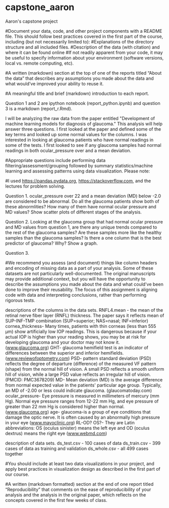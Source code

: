 # capstone_aaron
 Aaron's capstone project


#Document your data, code, and other project components with a README file. This should follow best practices covered in the first part of the course, including (but not necessarily limited to):
#Explanations of the directory structure and all included files.
#Description of the data (with citation) and where it can be found online
#If not readily apparent from your code, it may be useful to specify information about your environment (software versions, local vs. remote computing, etc).

#A written (markdown) section at the top of one of the reports titled “About the data” that describes any assumptions you made about the data and what would’ve improved your ability to reuse it.

#A meaningful title and brief (markdown) introduction to each report.

Question 1 and 2 are  ipython notebook (report_python.ipynb) and question 3 is a markdown (report_r.Rmd).

I will be analyzing the raw data from the paper entitled "Development of machine learning models for diagnosis of glaucoma." This analysis will help answer three questions. I first looked at the paper and defined some of the key terms and looked up some normal values for the columns. I was interested in looking at glaucoma patients who have normal readings in some of the tests. I first looked to see if any glaucoma samples had normal readings in both ocular_pressure over and a mean deviation. 


#Appropriate questions include performing data filtering/assessment/grouping followed by summary statistics/machine learning and assessing patterns using data visualization. Please note:

#I used https://pandas.pydata.org, https://stackoverflow.com, and the lectures for problem solving.

Question 1. ocular_pressure over 22 and a mean deviation (MD) below -2.0 are considered to be abnormal. Do all the glaucoma patients show both of these abnormlities? How many of them have normal ocular pressure and MD values? Show scatter plots of different stages of the analysis. 


Question 2. Looking at the glaucoma group that had normal ocular pressure and MD values from question 1, are there any unique trends compared to the rest of the glaucoma samples? Are these samples more like the healthy samples than the glaucoma samples? Is there a one column that is the best predictor of glaucoma? Why? Show a graph.  
 

Question 3. 


#We recommend you assess (and document) things like column headers and encoding of missing data as a part of your analysis. Some of these datasets are not particularly well-documented. The original manuscripts may provide additional context, but you will have the opportunity to describe the assumptions you made about the data and what could've been done to improve their reusability. The focus of this assignment is aligning code with data and interpreting conclusions, rather than performing rigorous tests.

descriptions of the columns in the data sets.
RNFL4.mean - the mean of the retinal nerve fiber layer (RNFL) thickness. The paper says it reflects mean of SUP-INF-TMP combination (SUP=superior; NAS=nasal; INF=inferior)
cornea_thickness- Many times, patients with thin corneas (less than 555 µm) show artificially low IOP readings. This is dangerous because if your actual IOP is higher than your reading shows, you may be at risk for developing glaucoma and your doctor may not know it. (www.glaucoma.org)
GHT- glaucoma hemifield test is an indicator of differences between the superior and inferior hemifields. (www.reviewofoptometry.com)
PSD- pattern standard deviation (PSD) reflects the degree of departure (difference) of the measured VF pattern (shape) from the normal hill of vision. A small PSD reflects a smooth uniform hill of vision, while a large PSD value reflects an irregular hill of vision. (PMCID: PMC3678209)
MD- Mean deviation (MD) is the average difference from normal expected value in the patients' particular age group. Typically, an MD of -2.00 or less could indicate glaucoma. (glaucomatoday.com)
ocular_pressure- Eye pressure is measured in millimeters of mercury (mm Hg). Normal eye pressure ranges from 12-22 mm Hg, and eye pressure of greater than 22 mm Hg is considered higher than normal.(www.glaucoma.org)
age-
glaucoma-is a group of eye conditions that damage the optic nerve. It is often caused by an abnormally high pressure in your eye (www.mayoclinic.org)
RL-OD? OS?- They are Latin abbreviations: OS (oculus sinister) means the left eye and OD (oculus dextrus) means the right eye (www.webmd.com)

description of data sets. 
ds_test.csv - 100 cases of data
ds_train.csv - 399 cases of data as training and validation
ds_whole.csv - all 499 cases together

#You should include at least two data visualizations in your project, and apply best practices in visualization design as described in the first part of our course.

#A written (markdown formatted) section at the end of one report titled “Reproducibility” that comments on the ease of reproducibility of your analysis and the analysis in the original paper, which reflects on the concepts covered in the first few weeks of class.